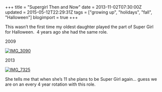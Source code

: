 +++
title = "Supergirl Then and Now"
date = 2013-11-02T07:30:00Z
updated = 2015-05-12T22:29:31Z
tags = ["growing up", "holidays", "fall", "Halloween"]
blogimport = true 
+++

This wasn’t the first time my oldest daughter played the part of Super Girl for Halloween.&#160; 4 years ago she had the same role. 

2009

[![IMG_3090](https://latc.s3.amazonaws.com/wp-content/uploads/2013/11/IMG_3090.jpg "IMG_3090")](https://latc.s3.amazonaws.com/wp-content/uploads/2013/11/IMG_3090.jpg)

2013

[![IMG_7325](https://latc.s3.amazonaws.com/wp-content/uploads/2013/11/IMG_7325.jpg "IMG_7325")](https://latc.s3.amazonaws.com/wp-content/uploads/2013/11/IMG_7325.jpg)

She tells me that when she’s 11 she plans to be Super Girl again… guess we are on an every 4 year rotation with this role.&#160; 
